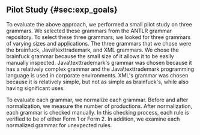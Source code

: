 ## Pilot Study {#sec:exp_goals}

To evaluate the above approach, we performed a small pilot study on three grammars. We selected these grammars from the ANTLR grammar repository. To select these three grammars, we looked for three grammars of varying sizes and applications. The three grammars that we chose were the brainfuck, Java\texttrademark, and XML grammars. We chose the brainfuck grammar because the small size of it allows it to be easily manually inspected. Java\texttrademark's grammar was chosen because it has a relatively complex grammar and the Java\texttrademark programming language is used in corporate environments. XML's grammar was chosen because it is relatively simple, but not as simple as brainfuck's, while also having significant uses.



To evaluate each grammar, we normalize each grammar. Before and after normalization, we measure the number of productions. After normalization, each grammar is checked manually. In this checking process, each rule is verified to be of either Form 1 or Form 2. In addition, we examine each normalized grammar for unexpected rules.
